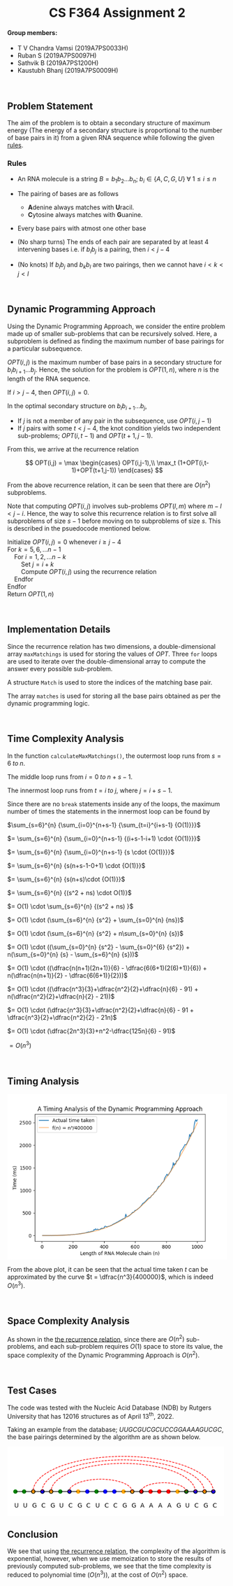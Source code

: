 <h1 align="center">CS F364 Assignment 2</h1>

#### Group members:

- T V Chandra Vamsi (2019A7PS0033H)
- Ruban S (2019A7PS0097H)
- Sathvik B (2019A7PS1200H)
- Kaustubh Bhanj (2019A7PS0009H)

<br>

<h2>Problem Statement</h2>

The aim of the problem is to obtain a secondary structure of maximum energy (The energy of a secondary structure is proportional to the number of base
pairs in it) from a given RNA sequence while following the given [rules](#rules).

<h3 id="rules">Rules</h3>

- An RNA molecule is a string $B = b_1 b_ 2 \ldots b_n; \; b_i \in \{ A, C, G, U \} \; \forall \; 1 \leq i \leq n$
- The pairing of bases are as follows

  - **A**denine always matches with **U**racil.
  - **C**ytosine always matches with **G**uanine.

- Every base pairs with atmost one other base
- (No sharp turns) The ends of each pair are separated by at least 4 intervening bases i.e. if $b_i b_j$ is a pairing, then $i < j-4$
- (No knots) If $b_i b_j$ and $b_k b_l$ are two pairings, then we cannot have $i < k < j < l$

<br>

<h2>Dynamic Programming Approach</h2>

Using the Dynamic Programming Approach, we consider the entire problem made up of smaller sub-problems that can be recursively solved. Here, a subproblem is defined as finding the maximum number of base pairings for a particular subsequence.

$OPT(i,j)$ is the maximum number of base pairs in a secondary structure for $b_i b_{i+1} \ldots b_j$. Hence, the solution for the problem is $OPT(1,n)$, where $n$ is the length of the RNA sequence.

If $i > j-4$, then $OPT(i,j) = 0$.

In the optimal secondary structure on $b_i b_{i+1} \ldots b_j$,

- If $j$ is not a member of any pair in the subsequence, use $OPT(i,j-1)$
- If $j$ pairs with some $t < j - 4$, the knot condition yields two independent sub-problems; $OPT(i,t-1)$ and $OPT(t+1,j-1)$.

<p id="recurrence">From this, we arrive at the recurrence relation

$$
OPT(i,j) = \max
\begin{cases}
OPT(i,j-1),\\
\max_t (1+OPT(i,t-1)+OPT(t+1,j-1))
\end{cases}
$$

</p>

From the above recurrence relation, it can be seen that there are $O(n^2)$ subproblems.

Note that computing $OPT(i,j)$ involves sub-problems $OPT(l,m)$
where $m-l < j-i$. Hence, the way to solve this recurrence relation is to first solve all subproblems of size $s-1$ before moving on to subproblems of size $s$. This is described in the psuedocode mentioned below.

Initialize $OPT(i,j)=0$ whenever $i \geq j-4$<br>
For $k = 5,6, \ldots n-1$<br>
&nbsp;&nbsp;&nbsp;&nbsp;For $i = 1, 2, \ldots n-k$<br>
&nbsp;&nbsp;&nbsp;&nbsp;&nbsp;&nbsp;&nbsp;&nbsp;Set $j=i+k$<br>
&nbsp;&nbsp;&nbsp;&nbsp;&nbsp;&nbsp;&nbsp;&nbsp;Compute $OPT(i,j)$ using the recurrence relation<br>
&nbsp;&nbsp;&nbsp;&nbsp;Endfor<br>
Endfor<br>
Return $OPT(1,n)$

<br>

<h2 id="implementation">Implementation Details</h2>

Since the recurrence relation has two dimensions, a double-dimensional array `maxMatchings` is used for storing the values of $OPT$. Three `for` loops are used to iterate over the double-dimensional array to compute the answer every possible sub-problem.

A structure `Match` is used to store the indices of the matching base pair.

The array `matches` is used for storing all the base pairs obtained as per the dynamic programming logic.

<br>

<h2>Time Complexity Analysis</h2>

In the function `calculateMaxMatchings()`, the outermost loop runs from $s = 6 \; to \; n$.

The middle loop runs from $i = 0 \; to \; n+s-1$.

The innermost loop runs from $t = i \; to \; j$, where $j = i+s-1$.

Since there are no `break` statements inside any of the loops, the maximum number of times the statements in the innermost loop can be found by

$\sum_{s=6}^{n} {\sum_{i=0}^{n+s-1} {\sum_{t=i}^{i+s-1} {O(1)}}}$

$= \sum_{s=6}^{n} {\sum_{i=0}^{n+s-1} {(i+s-1-i+1) \cdot {O(1)}}}$

$= \sum_{s=6}^{n} {\sum_{i=0}^{n+s-1} {s \cdot {O(1)}}}$

$= \sum_{s=6}^{n} {s(n+s-1-0+1) \cdot {O(1)}}$

$= \sum_{s=6}^{n} {s(n+s)\cdot {O(1)}}$

$= \sum_{s=6}^{n} {(s^2 + ns) \cdot O(1)}$

$= O(1) \cdot \sum_{s=6}^{n} {(s^2 + ns) }$

$= O(1) \cdot (\sum_{s=6}^{n} {s^2} + \sum_{s=0}^{n} {ns})$

$= O(1) \cdot (\sum_{s=6}^{n} {s^2} + n\sum_{s=0}^{n} {s})$

$= O(1) \cdot ((\sum_{s=0}^{n} {s^2} - \sum_{s=0}^{6} {s^2}) + n(\sum_{s=0}^{n} {s} - \sum_{s=6}^{n} {s}))$

$= O(1) \cdot ((\dfrac{n(n+1)(2n+1)}{6} - \dfrac{6(6+1)(2(6)+1)}{6}) + n(\dfrac{n(n+1)}{2} - \dfrac{6(6+1)}{2}))$

$= O(1) \cdot ((\dfrac{n^3}{3}+\dfrac{n^2}{2}+\dfrac{n}{6} - 91) + n(\dfrac{n^2}{2}+\dfrac{n}{2} - 21))$

$= O(1) \cdot (\dfrac{n^3}{3}+\dfrac{n^2}{2}+\dfrac{n}{6} - 91 + \dfrac{n^3}{2}+\dfrac{n^2}{2} - 21n)$

$= O(1) \cdot (\dfrac{2n^3}{3}+n^2-\dfrac{125n}{6} - 91)$

$= O(n^3)$

<br>

<h2>Timing Analysis</h2>

<img align="center" src="./plots/timing_analysis.png"></img>

From the above plot, it can be seen that the actual time taken $t$ can be approximated by the curve $t = \dfrac{n^3}{400000}$, which is indeed $O(n^3)$.

<br>

<h2>Space Complexity Analysis</h2>

As shown in the [the recurrence relation](#recurrence), since there are $O(n^2)$ sub-problems, and each sub-problem requires $O(1)$ space to store its value, the space complexity of the Dynamic Programming Approach is $O(n^2)$.

<br>

<h2>Test Cases</h2>

The code was tested with the Nucleic Acid Database (NDB) by Rutgers University that has 12016 structures as of April 13<sup>th</sup>, 2022.

Taking an example from the database; $UUGCGUCGCUCCGGAAAAGUCGC$, the base pairings determined by the algorithm are as shown below.

<img align="center" src="./visualization/UUGCGUCGCUCCGGAAAAGUCGC.png"/>

<br>

<h2>Conclusion</h2>

We see that using [the recurrence relation](#recurrence), the complexity of the algorithm is exponential, however, when we use memoization to store the results of previously computed sub-problems, we see that the time complexity is reduced to polynomial time ($O(n^3)$), at the cost of $O(n^2)$ space.

<script type="text/javascript" src="http://cdn.mathjax.org/mathjax/latest/MathJax.js?config=TeX-AMS-MML_HTMLorMML"></script>

<script type="text/x-mathjax-config">MathJax.Hub.Config({ tex2jax: {inlineMath: [['$', '$']]}, messageStyle: "none" });</script>
